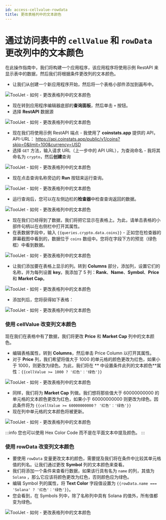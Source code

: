 ```yaml
---
id: access-cellvalue-rowdata
title: 更改表格列中的文本颜色
---
```


# 通过访问表中的 `cellValue` 和 `rowData` 更改列中的文本颜色

在此操作指南中，我们将构建一个应用程序，该应用程序将使用示例 RestAPI 来显示表中的数据，然后我们将根据条件更改列的文本颜色。

- 让我们从创建一个新应用程序开始，然后将一个表格小部件添加到画布中。

<div style={{textAlign: 'center'}}>

![ToolJet - 如何 - 更改表格列中的文本颜色](/img/how-to/change-text-color/newapp.gif)

</div>

- 现在转到应用程序编辑器底部的**查询面板**，然后单击 `+` 按钮。
- 选择 **RestAPI** 数据源

<div style={{textAlign: 'center'}}>

![ToolJet - 如何 - 更改表格列中的文本颜色](/img/how-to/change-text-color/restapi.png)

</div>

- 现在我们将使用示例 RestAPI 端点 - 我使用了 **coinstats.app** 提供的 API，API-URL：
https://api.coinstats.app/public/v1/coins?skip=0&limit=100&currency=USD
- 选择 `GET` 方法，输入请求 URL（上一步中的 API URL），为查询命名 - 我将其命名为 `crypto`，然后**创建**查询

<div style={{textAlign: 'center'}}>

![ToolJet - 如何 - 更改表格列中的文本颜色](/img/how-to/change-text-color/apiendpoint.png)

</div>

- 现在点击查询名称旁边的 **Run** 按钮来运行查询。

<div style={{textAlign: 'center'}}>

![ToolJet - 如何 - 更改表格列中的文本颜色](/img/how-to/change-text-color/runquery.png)

</div>

- 运行查询后，您可以在左侧边栏的**检查器**中检查查询返回的数据。

<div style={{textAlign: 'center'}}>

![ToolJet - 如何 - 更改表格列中的文本颜色](/img/how-to/change-text-color/inspectord.png)

</div>

- 现在我们已经得到了数据，我们将把它显示在表格上。为此，请单击表格的小部件句柄以在右侧栏中打开其属性。
- 在表数据字段中，输入 `{{queries.crypto.data.coins}}` - 正如您在检查器的屏幕截图中看到的，数据位于 `coins` 数组中。您将在字段下方的预览（绿色框）中看到数据。

<div style={{textAlign: 'center'}}>

![ToolJet - 如何 - 更改表格列中的文本颜色](/img/how-to/change-text-color/data.png)

</div>

- 让我们添加要在表格上显示的列。转到 **Columns** 部分，添加列，设置它们的名称，并为每列设置 **key**。我添加了 5 列：**Rank**、**Name**、**Symbol**、**Price** 和 **Market Cap**。

<div style={{textAlign: 'center'}}>

![ToolJet - 如何 - 更改表格列中的文本颜色](/img/how-to/change-text-color/columns.png)

</div>

- 添加列后，您将获得如下表格：

<div style={{textAlign: 'center'}}>

![ToolJet - 如何 - 更改表格列中的文本颜色](/img/how-to/change-text-color/table.png)

</div>

### 使用 cellValue 改变列文本颜色

现在我们在表格中有了数据，我们将更改 **Price** 和 **Market Cap** 列中的文本颜色。

- 编辑表格属性，转到 **Columns**，然后单击 Price Column 以打开其属性。
- 对于 **Price** 列，我们希望将值大于 1000 的单元格的颜色更改为红色，如果小于 1000，则更改为绿色。为此，我们将在 ** 中设置条件此列的文本颜色**属性：`{{cellValue >= 1000 ? '红色'：'绿色'}}`

<div style={{textAlign: 'center'}}>

![ToolJet - 如何 - 更改表格列中的文本颜色](/img/how-to/change-text-color/price.png)

</div>

- 同样，我们将为 **Market Cap** 列做。我们想将那些值大于 60000000000 的单元格的文本颜色更改为红色，如果小于 60000000000 则更改为绿色。因此条件将为 `{{cellValue >= 60000000000？ '红色'：'绿色'}}`
- 现在列中单元格的文本颜色将被更新。

<div style={{textAlign: 'center'}}>

![ToolJet - 如何 - 更改表格列中的文本颜色](/img/how-to/change-text-color/cellvalue.png)

</div>

:::info
您也可以使用 Hex Color Code 而不是在平面文本中提及颜色。
:::

### 使用 rowData 改变列文本颜色

- 要使用 `rowData` 变量更改文本的颜色，需要提及我们将在条件中比较其单元格值的列名。让我们通过更改 **Symbol** 列的文本颜色来查看。
- 我们将添加一个条件来查看行数据，如果该行具有名为 `name` 的列，其值为 `Solana` ，那么它应该将颜色更改为红色，否则颜色应为绿色。
- 编辑 Symbol 列的属性，将 **Text Color** 字段值设置为 `{{rowData.name === 'Solana' ? '红色'：'绿色'}}`。
- 您会看到，在 Symbols 列中，除了名称列中具有 Solana 的值外，所有值都变为绿色。

<div style={{textAlign: 'center'}}>

![ToolJet - 如何 - 更改表格列中的文本颜色](/img/how-to/change-text-color/rowData.png)

</div>